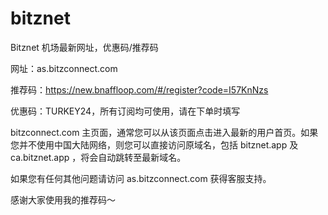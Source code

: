 # bitznet
Bitznet 机场最新网址，优惠码/推荐码  

网址：as.bitzconnect.com  

推荐码：https://new.bnaffloop.com/#/register?code=I57KnNzs  

优惠码：TURKEY24，所有订阅均可使用，请在下单时填写  

bitzconnect.com 主页面，通常您可以从该页面点击进入最新的用户首页。如果您并不使用中国大陆网络，则您可以直接访问原域名，包括 bitznet.app 及 ca.bitznet.app ，将会自动跳转至最新域名。

如果您有任何其他问题请访问 as.bitzconnect.com 获得客服支持。

感谢大家使用我的推荐码～
